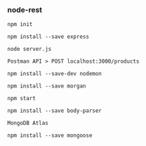 ### node-rest

```
npm init

npm install --save express

node server.js

Postman API > POST localhost:3000/products
```

```
npm install --save-dev nodemon

npm install --save morgan

npm start
```

```
npm install --save body-parser
```

```
MongoDB Atlas

npm install --save mongoose
```